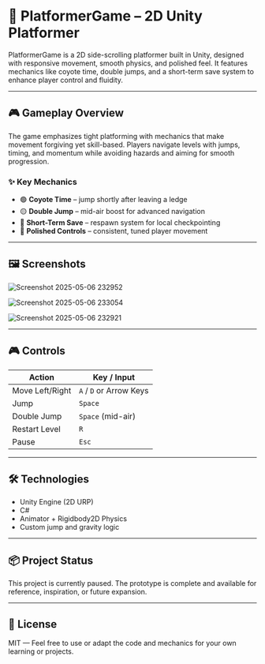# 🐸 PlatformerGame – 2D Unity Platformer

PlatformerGame is a 2D side-scrolling platformer built in Unity, designed with responsive movement, smooth physics, and polished feel. It features mechanics like coyote time, double jumps, and a short-term save system to enhance player control and fluidity.

---

## 🎮 Gameplay Overview

The game emphasizes tight platforming with mechanics that make movement forgiving yet skill-based. Players navigate levels with jumps, timing, and momentum while avoiding hazards and aiming for smooth progression.

### ✨ Key Mechanics

- 🟢 **Coyote Time** – jump shortly after leaving a ledge
- 🟡 **Double Jump** – mid-air boost for advanced navigation
- 🔵 **Short-Term Save** – respawn system for local checkpointing
- 🎯 **Polished Controls** – consistent, tuned player movement

---

## 🖼️ Screenshots

![Screenshot 2025-05-06 232952](https://github.com/user-attachments/assets/1ce94990-8ed4-4e00-b9d6-1daa38031591)

![Screenshot 2025-05-06 233054](https://github.com/user-attachments/assets/7888c6b4-3f95-4883-9976-cd6468f316be)

![Screenshot 2025-05-06 232921](https://github.com/user-attachments/assets/f7ec2200-7a5a-43e2-a869-145714004edd)

---

## 🎮 Controls

| Action          | Key / Input               |
|-----------------|---------------------------|
| Move Left/Right | `A` / `D` or Arrow Keys   |
| Jump            | `Space`                   |
| Double Jump     | `Space` (mid-air)         |
| Restart Level   | `R`                       |
| Pause           | `Esc`                     |

---

## 🛠️ Technologies

- Unity Engine (2D URP)
- C#
- Animator + Rigidbody2D Physics
- Custom jump and gravity logic

---

## 📦 Project Status

This project is currently paused. The prototype is complete and available for reference, inspiration, or future expansion.

---

## 📜 License

MIT — Feel free to use or adapt the code and mechanics for your own learning or projects.
